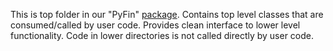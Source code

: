 This is top folder in our "PyFin" [package](https://docs.python.org/3/tutorial/modules.html#packages).
Contains top level classes that are consumed/called by user code.
Provides clean interface to lower level functionality.
Code in lower directories is not called directly by user code.